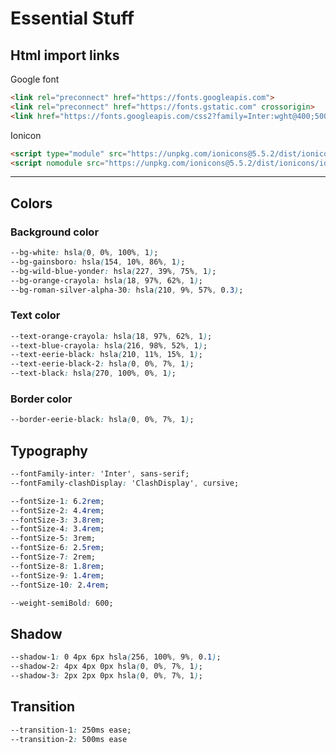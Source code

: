 # Essential Stuff

## Html import links

Google font

``` html
<link rel="preconnect" href="https://fonts.googleapis.com">
<link rel="preconnect" href="https://fonts.gstatic.com" crossorigin>
<link href="https://fonts.googleapis.com/css2?family=Inter:wght@400;500;600&display=swap" rel="stylesheet">
```

Ionicon

``` html
<script type="module" src="https://unpkg.com/ionicons@5.5.2/dist/ionicons/ionicons.esm.js"></script>
<script nomodule src="https://unpkg.com/ionicons@5.5.2/dist/ionicons/ionicons.js"></script>
```

---

## Colors

### Background color

``` css
--bg-white: hsla(0, 0%, 100%, 1);
--bg-gainsboro: hsla(154, 10%, 86%, 1);
--bg-wild-blue-yonder: hsla(227, 39%, 75%, 1);
--bg-orange-crayola: hsla(18, 97%, 62%, 1);
--bg-roman-silver-alpha-30: hsla(210, 9%, 57%, 0.3);
```

### Text color

``` css
--text-orange-crayola: hsla(18, 97%, 62%, 1);
--text-blue-crayola: hsla(216, 98%, 52%, 1);
--text-eerie-black: hsla(210, 11%, 15%, 1);
--text-eerie-black-2: hsla(0, 0%, 7%, 1);
--text-black: hsla(270, 100%, 0%, 1);
```

### Border color

``` css
--border-eerie-black: hsla(0, 0%, 7%, 1);
```

## Typography

``` css
--fontFamily-inter: 'Inter', sans-serif;
--fontFamily-clashDisplay: 'ClashDisplay', cursive;

--fontSize-1: 6.2rem;
--fontSize-2: 4.4rem;
--fontSize-3: 3.8rem;
--fontSize-4: 3.4rem;
--fontSize-5: 3rem;
--fontSize-6: 2.5rem;
--fontSize-7: 2rem;
--fontSize-8: 1.8rem;
--fontSize-9: 1.4rem;
--fontSize-10: 2.4rem;

--weight-semiBold: 600;
```

## Shadow

``` css
--shadow-1: 0 4px 6px hsla(256, 100%, 9%, 0.1);
--shadow-2: 4px 4px 0px hsla(0, 0%, 7%, 1);
--shadow-3: 2px 2px 0px hsla(0, 0%, 7%, 1);
```

## Transition

``` css
--transition-1: 250ms ease;
--transition-2: 500ms ease
